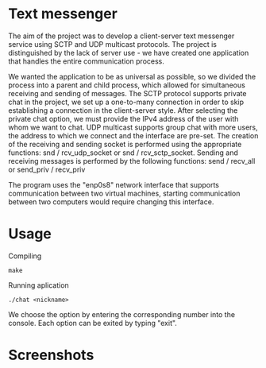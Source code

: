 # Text messenger

The aim of the project was to develop a client-server text messenger service using SCTP and UDP multicast protocols. The project is distinguished by the lack of server use -
we have created one application that handles the entire communication process.

We wanted the application to be as universal as possible, so we divided the process into a parent and child process, which allowed for simultaneous receiving and sending of messages. The SCTP protocol supports private chat in the project, we set up a one-to-many connection in order to skip establishing a connection in the client-server style. After selecting the private chat option, we must provide the IPv4 address of the user with whom we want to chat. UDP multicast supports group chat with more users, the address to which we connect and the interface are pre-set. The creation of the receiving and sending socket is performed using the appropriate functions: snd / rcv_udp_socket or snd / rcv_sctp_socket. Sending and receiving messages is performed by the following functions: send / recv_all or send_priv / recv_priv

The program uses the "enp0s8" network interface that supports
communication between two virtual machines, starting communication between two computers would require changing this interface.

# Usage

Compiling
```
make
```
Running aplication
```
./chat <nickname>
```

We choose the option by entering the corresponding number into the console. Each option can be exited by typing "exit".

# Screenshots
